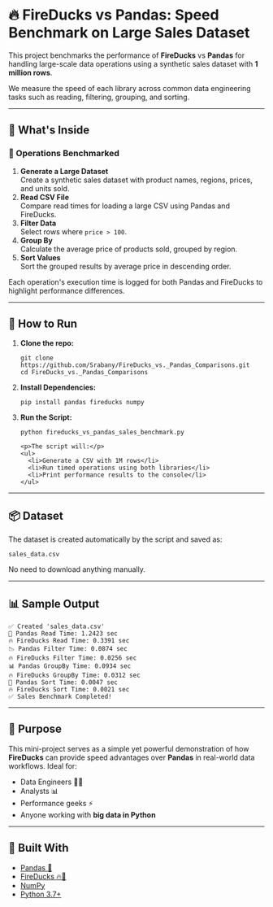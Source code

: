 <h1>🔥 FireDucks vs Pandas: Speed Benchmark on Large Sales Dataset</h1>

<p>This project benchmarks the performance of <strong>FireDucks</strong> vs <strong>Pandas</strong> for handling large-scale data operations using a synthetic sales dataset with <strong>1 million rows</strong>.</p>

<p>We measure the speed of each library across common data engineering tasks such as reading, filtering, grouping, and sorting.</p>

<hr>

<h2>📂 What's Inside</h2>

<h3>🔧 Operations Benchmarked</h3>
<ol>
  <li><strong>Generate a Large Dataset</strong><br>Create a synthetic sales dataset with product names, regions, prices, and units sold.</li>
  <li><strong>Read CSV File</strong><br>Compare read times for loading a large CSV using Pandas and FireDucks.</li>
  <li><strong>Filter Data</strong><br>Select rows where <code>price &gt; 100</code>.</li>
  <li><strong>Group By</strong><br>Calculate the average price of products sold, grouped by region.</li>
  <li><strong>Sort Values</strong><br>Sort the grouped results by average price in descending order.</li>
</ol>

<p>Each operation's execution time is logged for both Pandas and FireDucks to highlight performance differences.</p>

<hr>

<h2>🧪 How to Run</h2>

<ol>
  <li><strong>Clone the repo:</strong>
    <pre><code>git clone https://github.com/Srabany/FireDucks_vs._Pandas_Comparisons.git
cd FireDucks_vs._Pandas_Comparisons</code></pre>
  </li>

  <li><strong>Install Dependencies:</strong>
    <pre><code>pip install pandas fireducks numpy</code></pre>
  </li>

  <li><strong>Run the Script:</strong>
    <pre><code>python fireducks_vs_pandas_sales_benchmark.py</code></pre>

    <p>The script will:</p>
    <ul>
      <li>Generate a CSV with 1M rows</li>
      <li>Run timed operations using both libraries</li>
      <li>Print performance results to the console</li>
    </ul>
  </li>
</ol>

<hr>

<h2>📦 Dataset</h2>

<p>The dataset is created automatically by the script and saved as:</p>
<pre><code>sales_data.csv</code></pre>
<p>No need to download anything manually.</p>

<hr>

<h2>📊 Sample Output</h2>

<pre><code>✅ Created 'sales_data.csv'
📄 Pandas Read Time: 1.2423 sec
🔥 FireDucks Read Time: 0.3391 sec
📉 Pandas Filter Time: 0.0874 sec
🔥 FireDucks Filter Time: 0.0256 sec
📊 Pandas GroupBy Time: 0.0934 sec
🔥 FireDucks GroupBy Time: 0.0312 sec
🔽 Pandas Sort Time: 0.0047 sec
🔥 FireDucks Sort Time: 0.0021 sec
✅ Sales Benchmark Completed!</code></pre>

<hr>

<h2>🚀 Purpose</h2>

<p>This mini-project serves as a simple yet powerful demonstration of how <strong>FireDucks</strong> can provide speed advantages over <strong>Pandas</strong> in real-world data workflows. Ideal for:</p>
<ul>
  <li>Data Engineers 👷‍♂️</li>
  <li>Analysts 📊</li>
  <li>Performance geeks ⚡</li>
  <li>Anyone working with <strong>big data in Python</strong></li>
</ul>

<hr>

<h2>🐍 Built With</h2>

<ul>
  <li><a href="https://pandas.pydata.org/">Pandas 🐼</a></li>
  <li><a href="https://github.com/Erotemic/fireducks">FireDucks 🔥🦆</a></li>
  <li><a href="https://numpy.org/">NumPy</a></li>
  <li><a href="https://www.python.org/">Python 3.7+</a></li>
</ul>
